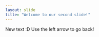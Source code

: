```yaml
---
layout: slide
title: "Welcome to our second slide!"
---
```

New text :D
Use the left arrow to go back!
